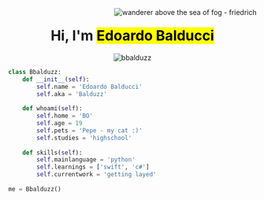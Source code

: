 <img align="right" src='https://i.pinimg.com/564x/e5/5d/3a/e55d3a9b73c77abb04915bc0d942e02b.jpg' alt='wanderer above the sea of fog - friedrich'>

<h1 align="center">Hi, I'm <mark>Edoardo Balducci</mark></h1>
<!-- <h5 align="center"><a href="https://balduzz.pages.dev/">my portfolio</a></h5> -->
<p align="center"> <img src="https://komarev.com/ghpvc/?username=bbalduzz&label=Profile%20views&color=0e75b6&style=flat" alt="bbalduzz" /> </p>

```python
class Bbalduzz:
    def __init__(self):
        self.name = 'Edoardo Balducci'
        self.aka = 'Balduzz'
    
    def whoami(self):
        self.home = 'BO'
        self.age = 19
        self.pets = 'Pepe - my cat :)'
        self.studies = 'highschool'
    
    def skills(self):
        self.mainlanguage = 'python'
        self.learnings = ['swift', 'c#']
        self.currentwork = 'getting layed'
        
me = Bbalduzz()
```
